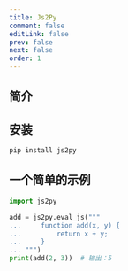 ```yaml
---
title: Js2Py
comment: false
editLink: false
prev: false
next: false
order: 1
---
```





## 简介

## 安装

```bash
pip install js2py
```

## 一个简单的示例

```python
import js2py

add = js2py.eval_js("""
...     function add(x, y) {
...         return x + y;
...     }
... """)
print(add(2, 3))  # 输出：5

```